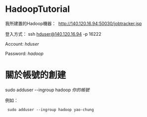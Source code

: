 # HadoopTutorial

我所建置的Hadoop機器：
  http://140.120.16.94:50030/jobtracker.jsp

登入方式：
ssh hduser@140.120.16.94 -p 16222

Account: _hduser_

Password: _hadoop_

# 關於帳號的創建

sudo adduser --ingroup hadoop _你的帳號_

例如：

``` 
 sudo adduser --ingroup hadoop yao-chung 
```



